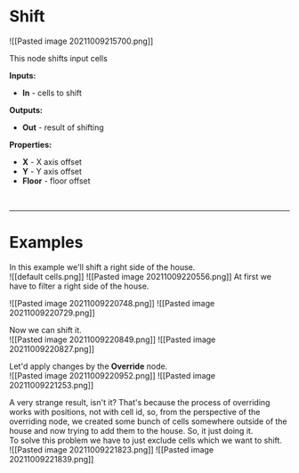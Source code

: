 # **Shift**

![[Pasted image 20211009215700.png]]

This node shifts input cells 

**Inputs:**

- **In** - cells to shift

**Outputs:**

- **Out** - result of shifting

**Properties:**

- **X** - X axis offset
- **Y** - Y axis offset
- **Floor** - floor offset

<br />

--------

# Examples
In this example we'll shift a right side of the house.  
![[default cells.png]]
![[Pasted image 20211009220556.png]]
At first we have to filter a right side of the house.  

![[Pasted image 20211009220748.png]]
![[Pasted image 20211009220729.png]]

Now we can shift it.  
![[Pasted image 20211009220849.png]]
![[Pasted image 20211009220827.png]]

Let'd apply changes by the **Override** node.  
![[Pasted image 20211009220952.png]]
![[Pasted image 20211009221253.png]]

A very strange result, isn't it? That's because the process of overriding works with positions, not with cell id, so, from the perspective of the overriding node, we created some bunch of cells somewhere outside of the house and now trying to add them to the house. So, it just doing it.   
To solve this problem we have to just exclude cells which we want to shift.  
![[Pasted image 20211009221823.png]]
![[Pasted image 20211009221839.png]]

